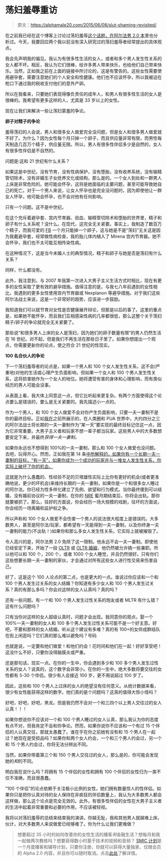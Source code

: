 # 荡妇羞辱重访

> 原文：<https://alphamale20.com/2015/06/08/slut-shaming-revisited/>

在之前我已经在这个博客上讨论过荡妇羞辱[这个话题，在](https://blackdragonblog.com/2012/12/23/slut-shaming-how-society-justifies-it-incorrectly/)[阿尔法男 2.0 本](http://www.alphamalebook.com)里也分析过。今天，我要回应两个我以前没有深入研究过的荡妇羞辱者经常提出的具体观点。

我会先声明我的偏见。我认为有很多性生活的女人，或者和多个男人发生性关系的女人都不坏。相反，我认为它们很棒，给许多男人带来快乐，也给他们自己带来快乐。当然，正如我之前在上面的链接中所讨论的，这是有警告的。这些女性需要使用避孕套，需要注意她们的个人安全和性健康。他们也不应该怀孕，所以我被迫在枪口下通过我的税收支付他们的意外产卵。

所以在我看来，只要她们表现得像负责任的成年人，和男人有很多性生活的女人是很棒的。我希望有更多这样的人，尤其是 33 岁以上的女性。

现在让我们来解决一些让荡妇蒙羞的争论。

**卵子对精子的争论**

羞辱荡妇的人会说，男人和很多女人做爱完全没问题，但是女人和很多男人做爱就不好了。为什么？因为女性每个月只掉一个卵子，而且供应量非常有限，而男性每天制造几百万个精子，供应量无限。所以，男人有很多性伴侣多少是自然的，女人有很多性伴侣是不自然的。

问题是:这和 21 世纪有什么关系？

如果这是中世纪，没有节育，没有性病保护，没有堕胎，没有收养系统，没有输精管切除术，没有非婚生子女抚养文化或结构，那么是的。一个女人到处和一群男人上床是非常危险的。她可能会怀孕，这将是她面临的主要问题，甚至可能导致她自己的死亡。对于一个男人来说，让女人怀孕也是完全没问题的，因为即使他让一群女人怀孕，他可能会怀孕，也不会对他有任何影响。

只有一个问题。这不是中世纪。

在这个充斥着避孕套、宫内节育器、验血、输精管切除术和堕胎的世界里，精子和卵子有什么关系呢？没什么。在现代，这完全无关紧要。事实上，我制造了数百万个精子，而我可爱的 [FB](https://blackdragonblog.com/glossary/#FB) 一个月只能掉一个卵子，这与她是不是“荡妇”无关这是因为我戴避孕套，经常做性病检查，我的胎儿体内植入了 Mirena 宫内节育器。她不会怀孕，我们也不太可能互相传染性病。

在这种情况下，这是当今未婚人士的典型情况，精子和卵子与她是否是荡妇有什么关系？

同样，什么都没有。

此外，我注意到，与 2007 年我第一次进入大男子主义生活方式时相比，现在有更多的女性采取了更有效的避孕措施。值得注意的是，与我七八年前遇到的女性相比，我遇到的更多女性使用宫内节育器或 Nexplanon 等避孕措施。对于我们这些阿尔法战士来说，这是一个非常好的趋势，应该进一步鼓励。

我知道我们可以就节育对女性是否健康展开辩论，但那是以后的事了。这里的重点是，如果她不能怀孕，而且我们互相感染性病的几率都很低，那么这整个关于荡妇精子/卵子的争论就完全无关紧要了。

那些说“和很多男人上床的女人是荡妇，因为她们的卵子数量有限”的男人仍然生活在 16 世纪。对不起，但是我们不再生活在那些日子里了。如果你想提出一个观点，你需要更新你的论点，使之符合 21 世纪的性现实。

**100 名合伙人的争论**

下一个荡妇羞辱者的论点是，如果一个男人和 100 个女人发生性关系，这不会(严重地)对他的生活或心理产生负面影响，但如果一个女人和 100 个男人发生性关系，这将损害她作为一个女人的地位。她将遭受有害的身体和心理影响，而有类似经历的男人可能会没事。

从表面上看，我大体上同意这一点，但它比听起来更复杂。有两个方面使得这个论点要么是错误的，要么是无关紧要的。我先描述小一点的。

作为一个男人，和 100 个女人做爱不会对你产生负面影响，只要一夫一妻制不是你的最终目标。正如[我在](https://blackdragonblog.com/2014/08/28/why-get-a-prenup-at-all-why-move-in-with-a-woman-at-all/)之前所展示的，在人类圈和 PUA 世界中，大约四分之三的阿尔法战士将长期的一夫一妻制作为“某一天”要实现的最终目标记住这一点，因为它非常重要。大男子主义者和玩家不想一辈子都当玩家。这些男人中的大多数想要安定下来，并最终*获得一夫一妻制。*

如果你永远也不想得到 100%的一夫一妻制，那么和 100 个女人做爱也没问题。去吧，玩得开心。然而，正如我在第 14 条[中所解释的，如果你有一个长期一夫一妻制的目标，“有一天”，如果你成为一个成功的玩家并与一堆女人发生性关系，你实际上破坏了你的机会。](https://blackdragonblog.com/2014/01/12/objections-non-monogamy/)

这就是为什么愚蠢的、性经验不足的贝塔雄性实际上比你有更好的机会(或者更准确地说，更少的坏机会)来维持长期的一夫一妻制，如果你是一个和很多女人睡过的阿尔法。你已经为性多样化建立了先例、欲望和行为模式。当你最终傻到可以结婚，没有婚前协议的一夫一妻制，在你的 [NRE](https://blackdragonblog.com/glossary/#NRE) 蜜月期结束后，你将会出轨。那你就要被抓了。那么，往好的方面说，你会经历一场大规模的戏剧，往坏的方面说，你会经历一场离婚和监护权之争。

所以声称和 100 个女人做爱不会伤害一个男人的说法很大程度上是错误的。大多数男人，甚至是阿尔法/玩家，都希望有一天能得到一夫一妻制，以及你终身一夫一妻制的能力(不出轨！)如果你和那么多女人发生性关系，它实际上就被摧毁了。

令人高兴的是，阿尔法男 2.0 免除了这一限制。他永远不会一夫一妻制。即使他已经安定下来，开始了一段 [OLTR](https://blackdragonblog.com/glossary/#OLTR) 或 [OLTR 婚姻](https://blackdragonblog.com/glossary/#OLTR_marriage)，他仍然被允许搞一些兼职。所以他可以和 100 个，200 个，或者 1000 个女人睡觉，并且仍然很好。只有你们这些想要长期一夫一妻制的家伙，才会通过对所有这些女人进行性交易来伤害自己。

好了，这是这个 100 人论点的第二点，也是更大的一点。谁说过你应该和一个和 100 个男人发生过关系的女人结婚？你知道有多少女人和 100 个男人发生过关系？真的有那么多吗？你会对这样的女人认真吗？真的吗？

还有一些问题。有一个和 100 个男人发生过性关系的炮友或者 MLTR 有什么错？这有什么问题吗？

只有当你对这样的女人超级认真时，问题才会出现。我同意你的观点，娶一个 100%一夫一妻制的女人和 100 多个男人发生过性关系可能不是一个好主意。好吧，不要和那样的女人结婚。听从这个建议有多难？真的有 100+的女伴成群结队在街上闲逛吗？它们真的那么难以避免吗？号码

也就是说，一定要和他们做爱！和他们约会！花时间和他们在一起！好好享受吧！这没什么不好，只要你没得脑膜炎或严重。

还是那句话，现实一点。在你的一生中，你会遇到多少和 100 多个男人发生过性关系的女人？说真的，这个数字会非常小。在你的一生中，绝大多数将要交往的女性都有 5-30 个伴侣。很少有人会接近 100 岁，更不用说超过 100 岁了。

因此，这些和 100 个男人上过床的女人的绝望没有任何意义。从统计数据来看，很少有女性能获得这样的数字。他们真的是个问题吗？这真的值得大惊小怪吗？

好吧，好吧，好吧，黑龙。但是我仍然不会对一个和三四个以上男人交往过的女人认真！！！

如果你想说你不应该对一个和 100 个男人睡过的女人认真，那么我认为你的态度有点不对，但我肯定不会和你争论。然而，如果你说你不应该和一个有过 15 个伴侣的人认真交往，那就太愚蠢了。谁在乎在你之前她有没有和 15 个男人在一起过？她现在是受损品吗？如果你和两个女人约会，一个和三个男人约会过，另一个和 15 个男人约会过，你将无法分辨出不同。

当然，如果你带着第三个和 150 个男人交往过的女人，那么是的，你可能会发现她的*和*的不同。

明白我在说什么吗？将拥有 15 个伴侣的女性和拥有 100 个伴侣的女性归为一类不仅不准确，而且很愚蠢。

“100 个伴侣”的论点依赖于关注极小比例的女性，她们拥有数量惊人的性伴侣。如果你只是把你认真对待的女人保持在非疯狂的伴侣数量上，我认为大多数男人都会这样做，那么这个论点是完全无效的。此外，有很多性伴侣的女性在大男子主义者的生活中起着非常重要和必要的作用，不应该被轻视。

我将以对荡妇羞辱的总结来结束我的演讲。你越无耻，我和其他男人就越难上床。伙计，对大多数男人来说做爱已经够难了。你为什么让我们更难做？

> 想要超过 35 小时的如何改善你的女性生活的播客*和*金融生活？想每月和我一起做两次教练吗？想要获得数小时基于技术的视频和音频？ [SMIC 计划](https://alphamale20.kartra.com/page/vIL17)是一个月度播客和辅导计划，只要你注册，你就可以获得大量独家、仅限会员的 Alpha 2.0 内容，并且你可以随时取消。点击[此处](https://alphamale20.kartra.com/page/vIL17)了解详情。
> 
> 